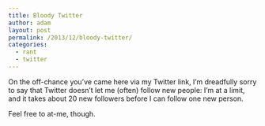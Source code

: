 ```yaml
---
title: Bloody Twitter
author: adam
layout: post
permalink: /2013/12/bloody-twitter/
categories:
  - rant
  - twitter
---
```

On the off-chance you&#8217;ve came here via my Twitter link, I&#8217;m dreadfully sorry to say that Twitter doesn&#8217;t let me (often) follow new people: I&#8217;m at a limit, and it takes about 20 new followers before I can follow one new person.

Feel free to at-me, though.
